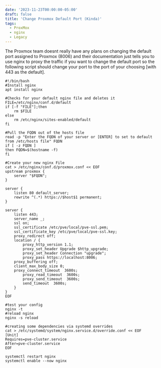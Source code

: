 ```yaml
---
date: '2023-11-23T00:00:00-05:00'
draft: false
title: 'Change Proxmox Default Port (Kinda)'
tags:
  - ProxMox
  - nginx
  - Legacy
---
```

The Proxmox team doesnt really have any plans on changing the default port assigned to Proxmox (8006) and their documentation just tells you to use nginx to proxy the traffic if you want to change the default port so the following script should change your port to the port of your choosing [with 443 as the default]. 
```
#!/bin/bash
#Install nginx
apt install nginx

#Checks for your default nginx file and deletes it
FILE=/etc/nginx/conf.d/default
if [-f "FILE"];then
	rm $FILE
else
	rm /etc/nginx/sites-enabled/default
fi

#Pull the FQDN out of the hosts file
read -p "Enter the FQDN of your server or [ENTER] to set to default from /etc/hosts file" FQDN
if [ -z FQDN ]
then FQDN=$(hostname -f)
fi

#Create your new nginx File
cat > /etc/nginx/conf.d/proxmox.conf << EOF
upstream proxmox {
    server "$FQDN";
}

server {
    listen 80 default_server;
    rewrite ^(.*) https://$host$1 permanent;
}

server {
    listen 443;
    server_name _;
    ssl on;
    ssl_certificate /etc/pve/local/pve-ssl.pem;
    ssl_certificate_key /etc/pve/local/pve-ssl.key;
    proxy_redirect off;
    location / {
        proxy_http_version 1.1;
        proxy_set_header Upgrade $http_upgrade;
        proxy_set_header Connection "upgrade"; 
        proxy_pass https://localhost:8006;
	proxy_buffering off;
	client_max_body_size 0;
	proxy_connect_timeout  3600s;
        proxy_read_timeout  3600s;
        proxy_send_timeout  3600s;
        send_timeout  3600s;
    }
}
EOF

#test your config
nginx -t
#reload nginx
nginx -s reload

#creating some dependencies via systemd overrides
cat > /etc/systemd/system/nginx.service.d/override.conf << EOF
[Unit]
Requires=pve-cluster.service
After=pve-cluster.service
EOF

systemctl restart nginx
systemctl enable --now nginx
```